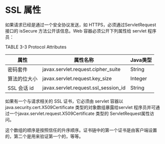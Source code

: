 SSL 属性
====

如果请求已经是通过一个安全协议发送，如 HTTPS，必须通过ServletRequest 接口的 isSecure 方法公开该信息。Web 容器必须公开下列属性给 servlet 程序员：

TABLE 3-3 Protocol Attributes

属性 | 属性名称 | Java类型
--- | ----| ----
密码套件 | javax.servlet.request.cipher_suite | String
算法的位大小 | javax.servlet.request.key_size | Integer
SSL 会话 id | javax.servlet.request.ssl_session_id  | String

如果有一个与请求相关的 SSL 证书，它必须由 servlet 容器以java.security.cert.X509Certificate 类型的对象数组暴露给servlet 程序员并可通过一个javax.servlet.request.X509Certificate 类型的 ServletRequest属性访问。

这个数组的顺序是按照信任的升序顺序。证书链中的第一个证书是由客户端设置的，第二个是用来验证第一个的，等等。
